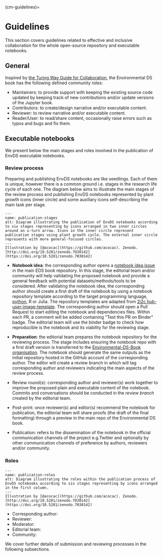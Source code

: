 (cm-guidelines)=
# Guidelines

This section covers guidelines related to effective and inclusive collaboration for the whole open-source repository and executable notebooks. 

## General
Inspired by [the Turing Way Guide for Collaboration](https://the-turing-way.netlify.app/collaboration/maintain-review/maintain-review-maintenance.html), the Environmental DS book has the following defined community roles: 

* Maintainers: to provide support with keeping the existing source code updated by keeping track of new contributions and/or update versions of the Jupyter book.
* Contributors: to create/design narrative and/or executable content.
* Reviewer: to review narrative and/or executable content.
* Reader/User: to read/share content, occasionally raise errors such as typos and bugs and fix them.

## Executable notebooks
We present below the main stages and roles involved in the publication of EnvDS executable notebooks.

### Review process

Preparing and publishing EnvDS notebooks are like seedlings. 
Each of them is unique, however there is a common ground i.e. stages in the research life cycle of each one. 
The diagram below aims to illustrate the main stages of the review process and publishing EnvDS notebooks represented by plant growth icons (inner circle) and some auxiliary icons self-describing the main task per stage.

```{figure} figures/publication-stages.jpg
---
name: publication-stages
alt: Diagram illustrating the publication of EnvDS notebooks according to six stages representing by icons arranged in two inner circles around an u-turn arrow. Icons in the inner circle represent publication stages using plant growth cycle. The external inner circle represents with more general-focused circles. 
---
Illustration by [@acocac](https://github.com/acocac). Zenodo. [http://doi.org/10.5281/zenodo.7030142](https://doi.org/10.5281/zenodo.7030142)
```

* **Notebook idea**: the corresponding author opens a [notebook idea issue](https://github.com/alan-turing-institute/environmental-ds-book/issues/new/choose) in the main EDS book repository. In this stage, the editorial team and/or community will help validating the proposed notebook and provide a general feedback with potential datasets/methods/tools to be considered. 
After validating the notebook idea, the corresponding author should create a first draft of the notebook by using a notebook repository template according to the target programming language, [python](https://github.com/Environmental-DS-Book/template_python), R or Julia. 
The repository templates are adapted from [2i2c hub-user-image-template](https://github.com/2i2c-org/hub-user-image-template). The corresponding author should open a Pull Request to start editing the notebook and dependencies files. Within each PR, a comment will be added containing "Test this PR on Binder" badge. The editorial team will use the binder badge to check how reproducible is the notebook and its viability for the reviewing stage. 

* **Preparation**: the editorial team prepares the notebook repository for the reviewing process. 
The stage includes ensuring the notebook repo with a first draft version is transferred to the [Environmental-DS-Book organisation](https://github.com/Environmental-DS-Book). 
The notebook should generate the same outputs as the initial repository hosted in the GitHub account of the corresponding author. 
The editor will create a review branch in which will tag corresponding author and reviewers indicating the main aspects of the review process. 

* Review round(s): corresponding author and reviewer(s) work together to improve the proposed plain and executable content of the notebook. 
Commits and conversations should be conducted in the *review branch* created by the editorial team. 

* Post-print: once reviewer(s) and editor(s) recommend the notebook for publication, the editorial team will share proofs (the draft of the final formatting) through a preview in the main repo of the Environmental DS book.

* Publication: refers to the dissemination of the notebook in the official communication channels of the project e.g.Twitter and optionally by other communication channels of preference by authors, reviewers and/or community.

### Roles

```{figure} figures/publication-roles.jpg
---
name: publication-roles
alt: Diagram illustrating the roles within the publication process of EnvDS notebooks according to six stages representing by icons arranged in the first column. 
---
Illustration by [@acocac](https://github.com/acocac). Zenodo. [http://doi.org/10.5281/zenodo.7030142](https://doi.org/10.5281/zenodo.7030142)
```

* Corresponding author: 
* Reviewer:
* Moderator:
* Editorial team:
* Community: 

We cover further details of submission and reviewing processes in the following subsections. 